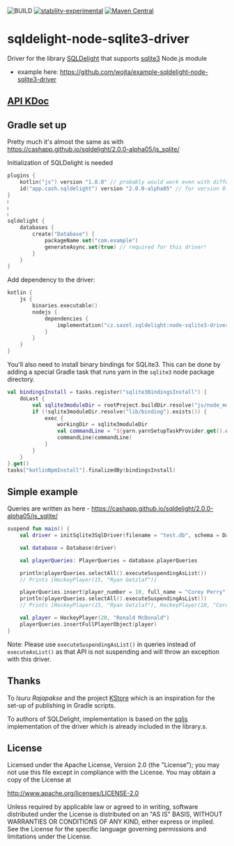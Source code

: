![BUILD](https://github.com/wojta/sqldelight-node-sqlite3-driver/actions/workflows/build.yml/badge.svg) [![stability-experimental](https://img.shields.io/badge/stability-experimental-orange.svg)](https://github.com/mkenney/software-guides/blob/master/STABILITY-BADGES.md#experimental)
[![Maven Central](https://img.shields.io/maven-central/v/cz.sazel.sqldelight/node-sqlite3-driver-js?color=blue)](https://search.maven.org/search?q=g:cz.sazel.sqldelight)


# sqldelight-node-sqlite3-driver 
Driver for the library [SQLDelight](https://github.com/cashapp/sqldelight) that supports [sqlite3](https://www.npmjs.com/package/sqlite3) Node.js module
* example here: https://github.com/wojta/example-sqldelight-node-sqlite3-driver

## [API KDoc](https://wojta.github.io/sqldelight-node-sqlite3-driver/)

## Gradle set up 

Pretty much it's almost the same as with https://cashapp.github.io/sqldelight/2.0.0-alpha05/js_sqlite/

Initialization of SQLDelight is needed

```kotlin
plugins {
    kotlin("js") version "1.8.0" // probably would work even with different one
    id("app.cash.sqldelight") version "2.0.0-alpha05" // for version 0.1.x
}
፧
፧
፧
sqldelight {
    databases {
        create("Database") {
            packageName.set("com.example")
            generateAsync.set(true) // required for this driver!
        }
    }
}
```

Add dependency to the driver:

```kotlin
kotlin {
    js {
        binaries.executable()
        nodejs {
            dependencies {
                implementation("cz.sazel.sqldelight:node-sqlite3-driver-js:0.1.5")
            }
        }
    }
}
```

You'll also need to install binary bindings for SQLite3. This can be done by adding a special Gradle task that runs yarn
in the `sqlite3` node package directory.

```kotlin
val bindingsInstall = tasks.register("sqlite3BindingsInstall") {
    doLast {
        val sqlite3moduleDir = rootProject.buildDir.resolve("js/node_modules/sqlite3")
        if (!sqlite3moduleDir.resolve("lib/binding").exists()) {
            exec {
                workingDir = sqlite3moduleDir
                val commandLine = "${yarn.yarnSetupTaskProvider.get().destination.absolutePath}/bin/yarn"
                commandLine(commandLine)
            }
        }
    }
}.get()
tasks["kotlinNpmInstall"].finalizedBy(bindingsInstall)
```

## Simple example



Queries are written as here - https://cashapp.github.io/sqldelight/2.0.0-alpha05/js_sqlite/


```kotlin
suspend fun main() {
    val driver = initSqlite3SqlDriver(filename = "test.db", schema = Database.Schema)

    val database = Database(driver)

    val playerQueries: PlayerQueries = database.playerQueries

    println(playerQueries.selectAll().executeSuspendingAsList())
    // Prints [HockeyPlayer(15, "Ryan Getzlaf")]

    playerQueries.insert(player_number = 10, full_name = "Corey Perry")
    println(playerQueries.selectAll().executeSuspendingAsList())
    // Prints [HockeyPlayer(15, "Ryan Getzlaf"), HockeyPlayer(10, "Corey Perry")]

    val player = HockeyPlayer(20, "Ronald McDonald")
    playerQueries.insertFullPlayerObject(player)
}
```

Note: Please use `executeSuspendingAsList()` in queries instead of `executeAsList()` as that API is not suspending and will throw an exception with this driver.


## Thanks
To _Isuru Rajapakse_ and the project [KStore](https://github.com/xxfast/KStore) which is an inspiration for the set-up of publishing in Gradle scripts. 

To authors of SQLDelight, implementation is based on the [sqljs](https://github.com/sql-js/sql.js/) implementation of the driver which is already included in the library.s.

## License
Licensed under the Apache License, Version 2.0 (the "License");
you may not use this file except in compliance with the License.
You may obtain a copy of the License at

http://www.apache.org/licenses/LICENSE-2.0

Unless required by applicable law or agreed to in writing, software
distributed under the License is distributed on an "AS IS" BASIS,
WITHOUT WARRANTIES OR CONDITIONS OF ANY KIND, either express or implied.
See the License for the specific language governing permissions and
limitations under the License.
